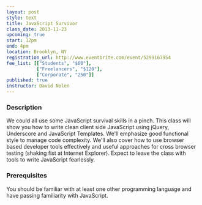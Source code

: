 ```yaml
---
layout: post
style: text
title: JavaScript Survivor
class_date: 2013-11-23
upcoming: true
start: 12pm
end: 4pm
location: Brooklyn, NY
registration_url: http://www.eventbrite.com/event/5299167954
fee_list: [["Students", "$60"],
           ["Freelancers", "$120"],
           ["Corporate", "250"]]
published: true
instructor: David Nolen
---
```


### Description

We could all use some JavaScript survival skills in a pinch. This
class will show you how to write clean client side JavaScript using
jQuery, Underscore and JavaScript Templates. We'll emphasize good
functional style to manage code complexity. We'll also cover how to
use browser based developer tools effectively and useful approaches
for cross browser testing (shaking fist at Internet Explorer). Expect
to leave the class with tools to write JavaScript fearlessly.

### Prerequisites

You should be familiar with at least one other programming language
and have passing familiarity with JavaScript.
